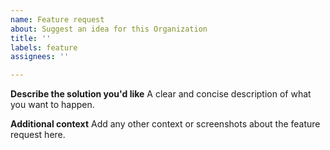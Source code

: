 ```yaml
---
name: Feature request
about: Suggest an idea for this Organization
title: ''
labels: feature
assignees: ''

---
```


**Describe the solution you'd like**
A clear and concise description of what you want to happen.

**Additional context**
Add any other context or screenshots about the feature request here.
